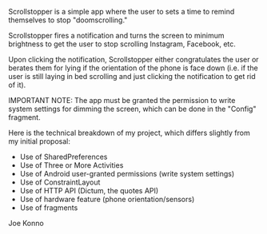 Scrollstopper is a simple app where the user to sets a time to remind themselves to stop "doomscrolling."

Scrollstopper fires a notification and turns the screen to minimum brightness to get the user to stop 
scrolling Instagram, Facebook, etc. 

Upon clicking the notification, Scrollstopper either congratulates the user or berates them for lying 
if the orientation of the phone is face down (i.e. if the user is still laying in bed scrolling and 
just clicking the notification to get rid of it).

IMPORTANT NOTE: The app must be granted the permission to write system settings for dimming the screen,
                which can be done in the "Config" fragment.

Here is the technical breakdown of my project, which differs slightly from my initial proposal:

- Use of SharedPreferences
- Use of Three or More Activities
- Use of Android user-granted permissions (write system settings)
- Use of ConstraintLayout
- Use of HTTP API (Dictum, the quotes API)
- Use of hardware feature (phone orientation/sensors)
- Use of fragments

Joe Konno
